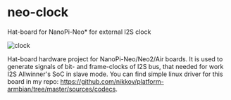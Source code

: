 # neo-clock
Hat-board for NanoPi-Neo* for external I2S clock

![clock](https://user-images.githubusercontent.com/773370/179898479-cf3af023-e111-49df-a679-a2b3e84477b9.jpg)

Hat-board hardware project for NanoPi-Neo/Neo2/Air boards. It is used to generate signals of bit- and frame-clocks of I2S bus, that needed for work I2S Allwinner's SoC in slave mode. You can find simple linux driver for this board in my repo: https://github.com/nikkov/platform-armbian/tree/master/sources/codecs.
